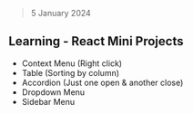 > 5 January 2024

## Learning - React Mini Projects

* Context Menu (Right click)
* Table (Sorting by column)
* Accordion (Just one open & another close)
* Dropdown Menu
* Sidebar Menu